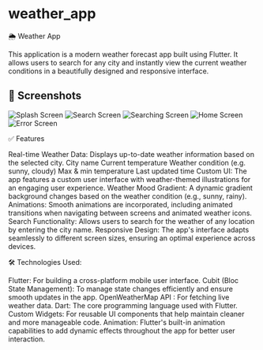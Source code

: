 # weather_app

🌦️ Weather App

This application is a modern weather forecast app built using Flutter.
It allows users to search for any city and instantly view the current weather conditions in a beautifully designed and responsive interface.

## 📸 Screenshots
![Splash Screen](ScreenShots/SplashScreen.png)
![Search Screen](ScreenShots/SearchScreen.png)
![Searching Screen](ScreenShots/Searching.png)
![Home Screen](ScreenShots/HomeScreen.png)
![Error Screen](ScreenShots/ErrorScreen.png)

✅ Features

Real-time Weather Data: Displays up-to-date weather information based on the selected city.
City name
Current temperature
Weather condition (e.g. sunny, cloudy)
Max & min temperature
Last updated time
Custom UI: The app features a custom user interface with weather-themed illustrations for an engaging user experience.
Weather Mood Gradient: A dynamic gradient background changes based on the weather condition (e.g., sunny, rainy).
Animations: Smooth animations are incorporated, including animated transitions when navigating between screens and animated weather icons.
Search Functionality: Allows users to search for the weather of any location by entering the city name.
Responsive Design: The app's interface adapts seamlessly to different screen sizes, ensuring an optimal experience across devices.

🛠️ Technologies Used:

Flutter: For building a cross-platform mobile user interface.
Cubit (Bloc State Management): To manage state changes efficiently and ensure smooth updates in the app.
OpenWeatherMap API : For fetching live weather data.
Dart: The core programming language used with Flutter.
Custom Widgets: For reusable UI components that help maintain cleaner and more manageable code.
Animation: Flutter's built-in animation capabilities to add dynamic effects throughout the app for better user interaction.
